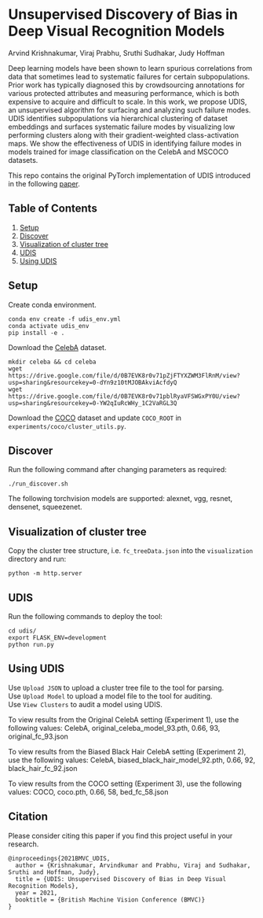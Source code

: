 # Unsupervised Discovery of Bias in Deep Visual Recognition Models

Arvind Krishnakumar, Viraj Prabhu, Sruthi Sudhakar, Judy Hoffman

Deep learning models have been shown to learn spurious correlations from data that sometimes lead to systematic failures for certain subpopulations. Prior work has typically diagnosed this by crowdsourcing annotations for various protected attributes and measuring performance, which is both expensive to acquire and difficult to scale. In this work, we propose UDIS, an unsupervised algorithm for surfacing and analyzing such failure modes. UDIS identifies subpopulations via hierarchical clustering of dataset embeddings and surfaces systematic failure modes by visualizing low performing clusters along with their gradient-weighted class-activation maps. We show the effectiveness of UDIS in identifying failure modes in models trained for image classification on the CelebA and MSCOCO datasets. 

This repo contains the original PyTorch implementation of UDIS introduced in the following [paper](https://arxiv.org/abs/2110.15499).

## Table of Contents
1. [Setup](#setup)
2. [Discover](#discover)
3. [Visualization of cluster tree](#vis)
4. [UDIS](#udis)
5. [Using UDIS](#using)

## Setup <a name="setup"></a>

Create conda environment.
```
conda env create -f udis_env.yml
conda activate udis_env
pip install -e .
```

Download the [CelebA](https://mmlab.ie.cuhk.edu.hk/projects/CelebA.html) dataset.
```
mkdir celeba && cd celeba
wget https://drive.google.com/file/d/0B7EVK8r0v71pZjFTYXZWM3FlRnM/view?usp=sharing&resourcekey=0-dYn9z10tMJOBAkviAcfdyQ
wget https://drive.google.com/file/d/0B7EVK8r0v71pblRyaVFSWGxPY0U/view?usp=sharing&resourcekey=0-YW2qIuRcWHy_1C2VaRGL3Q
```

Download the [COCO](https://cocodataset.org/#download) dataset and update `COCO_ROOT` in `experiments/coco/cluster_utils.py`.

## Discover <a name="discover"></a>

Run the following command after changing parameters as required:
```
./run_discover.sh
```

The following torchvision models are supported: alexnet, vgg, resnet, densenet, squeezenet.

## Visualization of cluster tree <a name="vis"></a>

Copy the cluster tree structure, i.e. `fc_treeData.json` into the `visualization` directory and run:

```
python -m http.server
```

## UDIS <a name="udis"></a>

Run the following commands to deploy the tool:
```
cd udis/
export FLASK_ENV=development
python run.py
```

## Using UDIS <a name="using"></a>

Use `Upload JSON` to upload a cluster tree file to the tool for parsing.  
Use `Upload Model` to upload a model file to the tool for auditing.  
Use `View Clusters` to audit a model using UDIS.  

To view results from the Original CelebA setting (Experiment 1), use the following values:
CelebA, original_celeba_model_93.pth, 0.66, 93, original_fc_93.json

To view results from the Biased Black Hair CelebA setting (Experiment 2), use the following values:
CelebA, biased_black_hair_model_92.pth, 0.66, 92, black_hair_fc_92.json

To view results from the COCO setting (Experiment 3), use the following values:
COCO, coco.pth, 0.66, 58, bed_fc_58.json

## Citation
Please consider citing this paper if you find this project useful in your research.
```
@inproceedings{2021BMVC_UDIS, 
  author = {Krishnakumar, Arvindkumar and Prabhu, Viraj and Sudhakar, Sruthi and Hoffman, Judy},
  title = {UDIS: Unsupervised Discovery of Bias in Deep Visual Recognition Models},
  year = 2021,
  booktitle = {British Machine Vision Conference (BMVC)}
}
```
